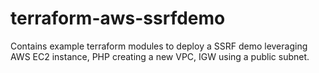 # terraform-aws-ssrfdemo
Contains example terraform modules to deploy  a SSRF demo leveraging AWS EC2 instance, PHP creating a new VPC, IGW using a public subnet.
